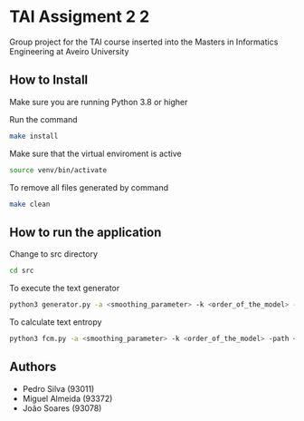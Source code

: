 # TAI Assigment 2 2 

Group project for the TAI course inserted into the Masters in Informatics Engineering at Aveiro University

## How to Install

Make sure you are running Python 3.8 or higher

Run the command

```bash
make install
```

Make sure that the virtual enviroment is active

```bash
source venv/bin/activate
```

To remove all files generated by command

```bash
make clean
```


## How to run the application


Change to src directory
```bash
cd src
```


To execute the text generator

```bash
python3 generator.py -a <smoothing_parameter> -k <order_of_the_model> -path <path_of_the_text_file> -prior <initial_term> -s <gen_text_size>
```

To calculate text entropy

```bash
python3 fcm.py -a <smoothing_parameter> -k <order_of_the_model> -path <path_of_the_text_file>
```

## Authors

 - Pedro Silva (93011)
 - Miguel Almeida (93372)
 - João Soares (93078)

 
